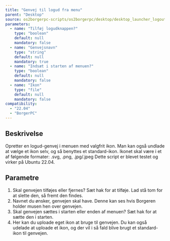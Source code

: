 ```yaml
---
title: "Genvej til logud fra menu"
parent: "Desktop"
source: os2borgerpc-scripts/os2borgerpc/desktop/desktop_launcher_logout_button_icon.sh
parameters:
  - name: "Tilføj logudknappen?"
    type: "boolean"
    default: null
    mandatory: false
  - name: "Genvejsnavn"
    type: "string"
    default: null
    mandatory: true
  - name: "Indsæt i starten af menuen?"
    type: "boolean"
    default: null
    mandatory: false
  - name: "Ikon"
    type: "file"
    default: null
    mandatory: false
compatibility:  
  - "22.04"
  - "BorgerPC"
---
```


## Beskrivelse
Opretter en logud-genvej i menuen med valgfrit ikon. Man kan også undlade at vælge et ikon selv, og så benyttes et standard-ikon. Ikonet skal være i et af følgende formater: 
.svg, .png, .jpg/.jpeg
Dette script er blevet testet og virker på Ubuntu 22.04.

## Parametre
1. Skal genvejen tilføjes eller fjernes? 
    Sæt hak for at tilføje.
    Lad stå tom for at slette den, så fremt den findes.
2. Navnet du ønsker, genvejen skal have. Denne kan ses hvis Borgeren holder musen hen over genvejen.
3. Skal genvejen sættes i starten eller enden af menuen?
    Sæt hak for at sætte den i starten.
4. Her kan du uploade eget ikon at bruge til genvejen. Du kan også udelade at uploade et ikon, og der vil i så fald blive brugt et standard-ikon til genvejen.

